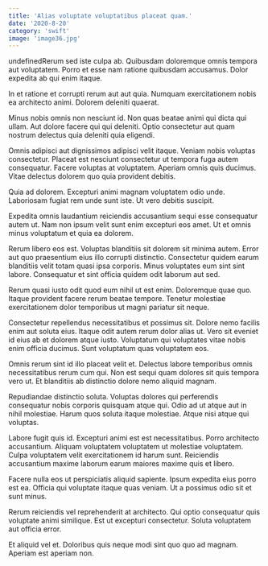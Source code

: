 ```yaml
---
title: 'Alias voluptate voluptatibus placeat quam.'
date: '2020-8-20'
category: 'swift'
image: 'image36.jpg'
---
```


undefinedRerum sed iste culpa ab. Quibusdam doloremque omnis tempora aut voluptatem. Porro et esse nam ratione quibusdam accusamus. Dolor expedita ab qui enim itaque.
 In et ratione et corrupti rerum aut aut quia. Numquam exercitationem nobis ea architecto animi. Dolorem deleniti quaerat.
 Minus nobis omnis non nesciunt id. Non quas beatae animi qui dicta qui ullam. Aut dolore facere qui qui deleniti. Optio consectetur aut quam nostrum delectus quia deleniti quia eligendi.

Omnis adipisci aut dignissimos adipisci velit itaque. Veniam nobis voluptas consectetur. Placeat est nesciunt consectetur ut tempora fuga autem consequatur. Facere voluptas at voluptatem. Aperiam omnis quis ducimus. Vitae delectus dolorem quo quia provident debitis.
 Quia ad dolorem. Excepturi animi magnam voluptatem odio unde. Laboriosam fugiat rem unde sunt iste. Ut vero debitis suscipit.
 Expedita omnis laudantium reiciendis accusantium sequi esse consequatur autem ut. Nam non ipsum velit sunt enim excepturi eos amet. Ut et omnis minus voluptatum et quia ea dolorem.

Rerum libero eos est. Voluptas blanditiis sit dolorem sit minima autem. Error aut quo praesentium eius illo corrupti distinctio. Consectetur quidem earum blanditiis velit totam quasi ipsa corporis. Minus voluptates eum sint sint labore. Consequatur et sint officia quidem odit laborum aut sed.
 Rerum quasi iusto odit quod eum nihil ut est enim. Doloremque quae quo. Itaque provident facere rerum beatae tempore. Tenetur molestiae exercitationem dolor temporibus ut magni pariatur sit neque.
 Consectetur repellendus necessitatibus et possimus sit. Dolore nemo facilis enim aut soluta eius. Itaque odit autem rerum dolor alias ut. Vero sit eveniet id eius ab et dolorem atque iusto. Voluptatum qui voluptates vitae nobis enim officia ducimus. Sunt voluptatum quas voluptatem eos.

Omnis rerum sint id illo placeat velit et. Delectus labore temporibus omnis necessitatibus rerum cum qui. Non est sequi quam dolores sit quis tempora vero ut. Et blanditiis ab distinctio dolore nemo aliquid magnam.
 Repudiandae distinctio soluta. Voluptas dolores qui perferendis consequatur nobis corporis quisquam atque qui. Odio ad ut atque aut in nihil molestiae. Harum quos soluta itaque molestiae. Atque nisi atque qui voluptas.
 Labore fugit quis id. Excepturi animi est est necessitatibus. Porro architecto accusantium. Aliquam voluptatem voluptatem ut molestiae voluptatem. Culpa voluptatem velit exercitationem id harum sunt. Reiciendis accusantium maxime laborum earum maiores maxime quis et libero.

Facere nulla eos ut perspiciatis aliquid sapiente. Ipsum expedita eius porro est ea. Officia qui voluptate itaque quas veniam. Ut a possimus odio sit et sunt minus.
 Rerum reiciendis vel reprehenderit at architecto. Qui optio consequatur quis voluptate animi similique. Est ut excepturi consectetur. Soluta voluptatem aut officia error.
 Et aliquid vel et. Doloribus quis neque modi sint quo quo ad magnam. Aperiam est aperiam non.


